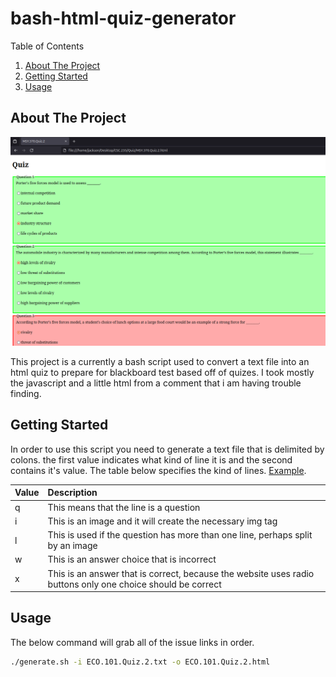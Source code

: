 # bash-html-quiz-generator

<!-- TABLE OF CONTENTS -->

<summary>Table of Contents</summary>
<ol>
  <li>
    <a href="#about-the-project">About The Project</a>
  </li>
  <li>
    <a href="#getting-started">Getting Started</a>
  </li>
  <li><a href="#usage">Usage</a></li>
</ol>


<!-- ABOUT THE PROJECT -->
## About The Project

![dutch baby](media/Screenshot.png)

This project is a currently a bash script used to convert a text file into an html quiz to prepare for blackboard test based off of quizes.  I took mostly the javascript and a little html from a comment that i am having trouble finding.


<!-- GETTING STARTED -->
## Getting Started

In order to use this script you need to generate a text file that is delimited by colons.  the first value indicates what kind of line it is and the second contains it's value.  The table below specifies the kind of lines. [Example](Sample.Input.Files/ECO.101.Quiz.2.txt).

|Value|Description|
|:---|:---|
| q | This means that the line is a question |
| i | This is an image and it will create the necessary img tag |
| l | This is used if the question has more than one line, perhaps split by an image |
| w | This is an answer choice that is incorrect |
| x | This is an answer that is correct, because the website uses radio buttons only one choice should be correct |

<!-- USAGE EXAMPLES -->
## Usage

The below command will grab all of the issue links in order.

  ```sh
  ./generate.sh -i ECO.101.Quiz.2.txt -o ECO.101.Quiz.2.html
  ```
